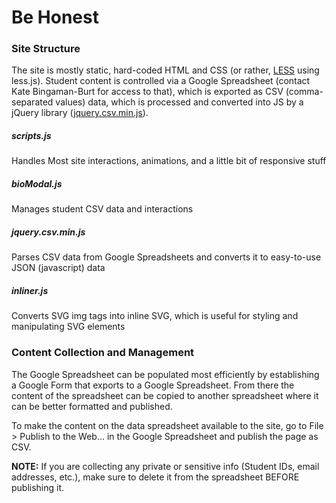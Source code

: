 # Be Honest


### Site Structure
The site is mostly static, hard-coded HTML and CSS (or rather, [LESS](http://lesscss.org/features/) using less.js). Student content is controlled via a Google Spreadsheet (contact Kate Bingaman-Burt for access to that), which is exported as CSV (comma-separated values) data, which is processed and converted into JS by a jQuery library ([jquery.csv.min.js](https://github.com/evanplaice/jquery-csv)).

##### scripts.js
Handles Most site interactions, animations, and a little bit of responsive stuff

##### bioModal.js
Manages student CSV data and interactions

##### jquery.csv.min.js
Parses CSV data from Google Spreadsheets and converts it to easy-to-use JSON (javascript) data

##### inliner.js
Converts SVG img tags into inline SVG, which is useful for styling and manipulating SVG elements


### Content Collection and Management
The Google Spreadsheet can be populated most efficiently by establishing a Google Form that exports to a Google Spreadsheet. From there the content of the spreadsheet can be copied to another spreadsheet where it can be better formatted and published.

To make the content on the data spreadsheet available to the site, go to File > Publish to the Web... in the Google Spreadsheet and publish the page as CSV.

**NOTE:** If you are collecting any private or sensitive info (Student IDs, email addresses, etc.), make sure to delete it from the spreadsheet BEFORE publishing it.

